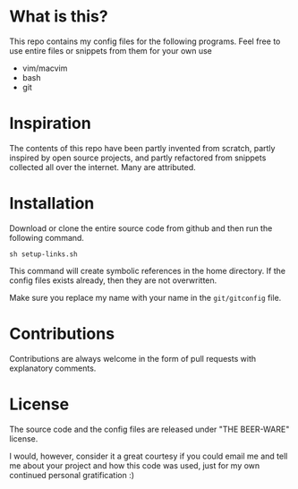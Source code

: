 What is this?
=================

This repo contains my config files for the following programs. Feel free to use entire files or snippets from them for your own use

 - vim/macvim
 - bash
 - git

Inspiration
================
The contents of this repo have been partly invented from scratch, partly inspired by open source projects, and partly refactored from snippets collected all over the internet. Many are attributed.

Installation
================

Download or clone the entire source code from github and then run the following command.

`sh setup-links.sh`

This command will create symbolic references in the home directory. If the config files exists already, then they are not overwritten.

Make sure you replace my name with your name in the `git/gitconfig` file.

Contributions
================
Contributions are always welcome in the form of pull requests with explanatory comments.

License
================

The source code and the config files are released under "THE BEER-WARE" license.

I would, however, consider it a great courtesy if you could email me and tell me about your project and how this code was used, just for my own continued personal gratification :)
